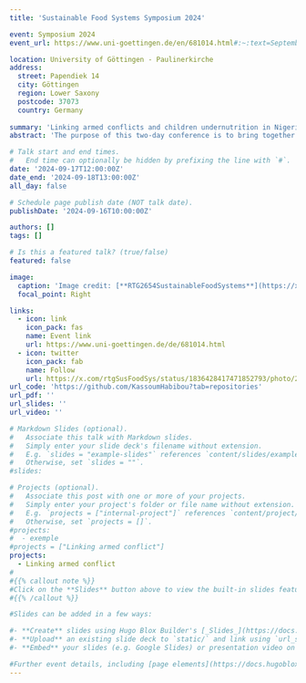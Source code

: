 ```yaml
---
title: 'Sustainable Food Systems Symposium 2024'

event: Symposium 2024
event_url: https://www.uni-goettingen.de/en/681014.html#:~:text=September%2017%20%E2%80%93%2018%2C%202024%20%7C%20G%C3%B6ttingen%2C%20Germany&text=Please%20submit%20your%20extended%20abstracts,detailed%20program%20is%20coming%20soon.

location: University of Göttingen - Paulinerkirche 
address:
  street: Papendiek 14
  city: Göttingen
  region: Lower Saxony
  postcode: 37073
  country: Germany
 
summary: 'Linking armed conflicts and children undernutrition in Nigeria: the mitigating effects of maternal bargaining power'
abstract: 'The purpose of this two-day conference is to bring together academics and researchers to present and discuss their ongoing research and to stimulate interaction and cooperation between them. Topics of interest in the broad areas of nutrition, food systems and health. It was a great opportunity for me to share with the research community my research interests and findings.'

# Talk start and end times.
#   End time can optionally be hidden by prefixing the line with `#`.
date: '2024-09-17T12:00:00Z'
date_end: '2024-09-18T13:00:00Z'
all_day: false

# Schedule page publish date (NOT talk date).
publishDate: '2024-09-16T10:00:00Z'

authors: []
tags: []

# Is this a featured talk? (true/false)
featured: false

image:
  caption: 'Image credit: [**RTG2654SustainableFoodSystems**](https://x.com/rtgSusFoodSys/status/1836721061951320475/photo/1)'
  focal_point: Right

links:
  - icon: link
    icon_pack: fas
    name: Event link
    url: https://www.uni-goettingen.de/de/681014.html
  - icon: twitter
    icon_pack: fab
    name: Follow
    url: https://x.com/rtgSusFoodSys/status/1836428417471852793/photo/2
url_code: 'https://github.com/KassoumHabibou?tab=repositories'
url_pdf: ''
url_slides: ''
url_video: ''

# Markdown Slides (optional).
#   Associate this talk with Markdown slides.
#   Simply enter your slide deck's filename without extension.
#   E.g. `slides = "example-slides"` references `content/slides/example-slides.md`.
#   Otherwise, set `slides = ""`.
#slides: 

# Projects (optional).
#   Associate this post with one or more of your projects.
#   Simply enter your project's folder or file name without extension.
#   E.g. `projects = ["internal-project"]` references `content/project/deep-learning/index.md`.
#   Otherwise, set `projects = []`.
#projects:
#  - exemple
#projects = ["Linking armed conflict"]
projects:
  - Linking armed conflict
#
#{{% callout note %}}
#Click on the **Slides** button above to view the built-in slides feature.
#{{% /callout %}}

#Slides can be added in a few ways:

#- **Create** slides using Hugo Blox Builder's [_Slides_](https://docs.hugoblox.com/reference/content-types/) feature and link using `slides` parameter in the front matter of the talk file
#- **Upload** an existing slide deck to `static/` and link using `url_slides` parameter in the front matter of the talk file
#- **Embed** your slides (e.g. Google Slides) or presentation video on this page using [shortcodes](https://docs.hugoblox.com/reference/markdown/).

#Further event details, including [page elements](https://docs.hugoblox.com/reference/markdown/) such as image galleries, can be added to the body of this page.
---
```


